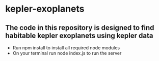 # kepler-exoplanets
## The code in this repository  is designed to find habitable kepler exoplanets using kepler data
- Run npm install to install all required node modules
- On your terminal run node index.js to run the server
